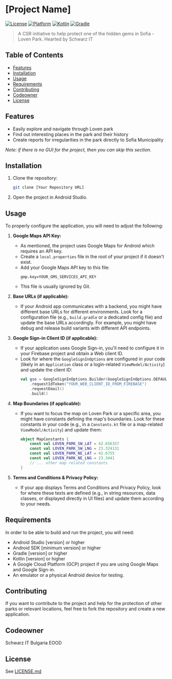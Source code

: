 # [Project Name]

[![License](https://img.shields.io/badge/License-Apache-blue.svg)](LICENSE)
[![Platform](https://img.shields.io/badge/Platform-Android-green)](https://www.android.com/)
[![Kotlin](https://img.shields.io/badge/Kotlin-1.8.0-blueviolet.svg)](https://kotlinlang.org/)
[![Gradle](https://img.shields.io/badge/Gradle-8.0-brightgreen.svg)](https://gradle.org/)

> A CSR initiative to help protect one of the hidden gems in Sofia - Loven Park. Hearted by Schwarz IT

## Table of Contents

- [Features](#features)
- [Installation](#installation)
- [Usage](#usage)
- [Requirements](#requirements)
- [Contributing](#contributing)
- [Codeowner](#codeowner)
- [License](#license)

## Features

* Easily explore and navigate through Loven park
* Find out interesting places in the park and their history
* Create reports for irregularities in the park directly to Sofia Municipality

*Note: if there is no GUI for the project, then you can skip this section.*

## Installation

1.  Clone the repository:
    ```bash
    git clone [Your Repository URL]
    ```
2.  Open the project in Android Studio.

## Usage

To properly configure the application, you will need to adjust the following:

1.  **Google Maps API Key:**
    * As mentioned, the project uses Google Maps for Android which requires an API key.
    * Create a `local.properties` file in the root of your project if it doesn't exist.
    * Add your Google Maps API key to this file:
        ```properties
        gmp.key=YOUR_GMS_SERVICES_API_KEY
        ```
    * This file is usually ignored by Git.

2.  **Base URLs (if applicable):**
    * If your Android app communicates with a backend, you might have different base URLs for different environments. Look for a configuration file (e.g., `build.gradle` or a dedicated config file) and update the base URLs accordingly. For example, you might have debug and release build variants with different API endpoints.

3.  **Google Sign-in Client ID (if applicable):**
    * If your application uses Google Sign-in, you'll need to configure it in your Firebase project and obtain a Web client ID.
    * Look for where the `GoogleSignInOptions` are configured in your code (likely in an `Application` class or a login-related `ViewModel/Activity`) and update the client ID:
        ```kotlin
        val gso = GoogleSignInOptions.Builder(GoogleSignInOptions.DEFAULT_SIGN_IN)
            .requestIdToken("YOUR_WEB_CLIENT_ID_FROM_FIREBASE")
            .requestEmail()
            .build()
        ```

4.  **Map Boundaries (if applicable):**
    * If you want to focus the map on Loven Park or a specific area, you might have constants defining the map's boundaries. Look for these constants in your code (e.g., in a `Constants.kt` file or a map-related `ViewModel/Activity`) and update them:
        ```kotlin
        object MapConstants {
            const val LOVEN_PARK_SW_LAT = 42.656357
            const val LOVEN_PARK_SW_LNG = 23.324131
            const val LOVEN_PARK_NE_LAT = 42.6755
            const val LOVEN_PARK_NE_LNG = 23.3441
            // ... other map related constants
        }
        ```

5.  **Terms and Conditions & Privacy Policy:**
    * If your app displays Terms and Conditions and Privacy Policy, look for where these texts are defined (e.g., in string resources, data classes, or displayed directly in UI files) and update them according to your needs.

## Requirements

In order to be able to build and run the project, you will need:

* Android Studio [version] or higher
* Android SDK [minimum version] or higher
* Gradle [version] or higher
* Kotlin [version] or higher
* A Google Cloud Platform (GCP) project if you are using Google Maps and Google Sign-in.
* An emulator or a physical Android device for testing.

## Contributing

If you want to contribute to the project and help for the protection of other parks or relevant locations, feel free to fork the repository and create a new application.

## Codeowner

Schwarz IT Bulgaria EOOD

## License

See [LICENSE.md](LICENSE.md)
